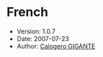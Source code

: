 French
======

* Version: 1.0.7
* Date: 2007-07-23
* Author: [Calogero GIGANTE](http://sourceforge.net/users/calogerogigante/)
